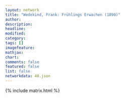 ```yaml
---
layout: network
title: "Wedekind, Frank: Frühlings Erwachen (1890)"
author:
description:
headline:
modified:
category:
tags: []
imagefeature: 
mathjax: 
chart: 
comments: false
featured: false
list: false
networkdata: 40.json
---
```

{% include matrix.html %}
